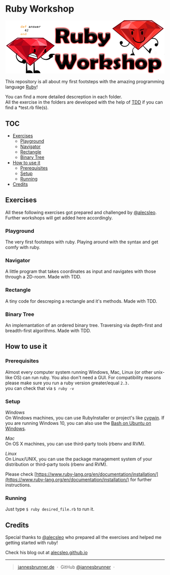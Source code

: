 # Ruby Workshop
<img src="https://github.com/jannesbrunner/ruby-workshop/blob/master/ruby_workshop_logo.png">

This repository is all about my first footsteps with the amazing programming language <a href="https://www.ruby-lang.org/en/">Ruby</a>!

You can find a more detailed descreption in each folder.<br>
All the exercise in the folders are developed with the help of 
[TDD](https://en.wikipedia.org/wiki/Test-driven_development) if you can find a *test.rb file(s). 



## TOC 
- [Exercises](#exercises)
    - [Playground](#playground)
    - [Navigator](#navigator)
    - [Rectangle](#rectangle)
    - [Binary Tree](#binary-tree)
- [How to use it](#how-to-use-it)
    - [Prerequisites](#prerequisites)
    - [Setup](#setup)
    - [Running](#running)
 - [Credits](#credits)

## Exercises
All these following exercises got prepared and
challenged by [@alecsleo](https://github.com/alecsleo). 
Further workshops will get added here accordingly. 

### Playground
The very first footsteps with ruby. Playing around with the syntax and 
get comfy with ruby. 

### Navigator
A little program that takes coordinates as input and navigates with those through a
2D-room. Made with TDD.

### Rectangle 
A tiny code for descreping a rectangle and it's methods. Made with TDD.

### Binary Tree
An implemantation of an ordered binary tree. Traversing via depth-first and 
breadth-first algorithms. Made with TDD.

## How to use it

### Prerequisites

Almost every computer system running Windows, Mac, Linux (or other unix-like OS) can run
ruby. You also don't need a GUI. For compatibility reasons please make sure you run a ruby version
greater/equal `2.3.`
<br>
you can check that via
`$ ruby -v`

### Setup

*Windows* <br> 
On Windows machines, you can use RubyInstaller or project's like [cygwin](https://www.cygwin.com/).
If you are running Windows 10, you can also use the [Bash on Ubuntu on Windows](https://msdn.microsoft.com/de-de/commandline/wsl/about).

*Mac*<br>
On OS X machines, you can use third-party tools (rbenv and RVM).

*Linux*<br>
On Linux/UNIX, you can use the package management system of your distribution or third-party tools (rbenv and RVM).

Please check [https://www.ruby-lang.org/en/documentation/installation/](https://www.ruby-lang.org/en/documentation/installation/)
for further instructions.

### Running
Just type
`$ ruby desired_file.rb` 
to run it. 


## Credits
Special thanks to [@alecsleo](https://github.com/alecsleo) who prepared all
the exercises and helped me getting started with ruby!

Check his blog out at [alecsleo.github.io](http://alcesleo.github.io/)


---
> [jannesbrunner.de](https://www.jannesbrunner.de) &nbsp;&middot;&nbsp;
> GitHub [@jannesbrunner](https://github.com/jannesbrunner) &nbsp;&middot;&nbsp;
